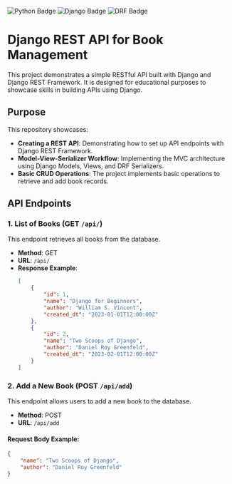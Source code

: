 ![Python Badge](https://img.shields.io/badge/Python-3776AB?style=flat-square&logo=python&logoColor=white)
![Django Badge](https://img.shields.io/badge/Django-092E20?style=flat-square&logo=django&logoColor=white)
![DRF Badge](https://img.shields.io/badge/Django%20REST%20Framework-3E8CBA?style=flat-square&logo=django&logoColor=white)

# Django REST API for Book Management

This project demonstrates a simple RESTful API built with Django and Django REST Framework. 
It is designed for educational purposes to showcase skills in building APIs using Django.

## Purpose

This repository showcases:

- **Creating a REST API**: Demonstrating how to set up API endpoints with Django REST Framework.
- **Model-View-Serializer Workflow**: Implementing the MVC architecture using Django Models, Views, and DRF Serializers.
- **Basic CRUD Operations**: The project implements basic operations to retrieve and add book records.

## API Endpoints

### 1. List of Books (GET `/api/`)

This endpoint retrieves all books from the database.

- **Method**: GET
- **URL**: `/api/`
- **Response Example**: 
  ```json
  [
      {
          "id": 1,
          "name": "Django for Beginners",
          "author": "William S. Vincent",
          "created_dt": "2023-01-01T12:00:00Z"
      },
      {
          "id": 2,
          "name": "Two Scoops of Django",
          "author": "Daniel Roy Greenfeld",
          "created_dt": "2023-02-01T12:00:00Z"
      }
  ]


### 2. Add a New Book (POST `/api/add`)

This endpoint allows users to add a new book to the database.

- **Method**: POST
- **URL**: `/api/add`

#### Request Body Example:

```json
{
    "name": "Two Scoops of Django",
    "author": "Daniel Roy Greenfeld"
}


